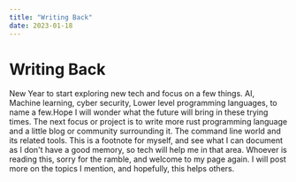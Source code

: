 ```yaml
---
title: "Writing Back"
date: 2023-01-18
---
```


# Writing Back

New Year to start exploring new tech and focus on a few things. AI, Machine learning, cyber security, Lower level programming languages, to name a few.Hope I will wonder what the future will bring in these trying times. The next focus or project is to write more rust programming language and a little blog or community surrounding it. The command line world and its related tools. This is a footnote for myself, and see what I can document as I don't have a good memory, so tech will help me in that area. Whoever is reading this, sorry for the ramble, and welcome to my page again. I will post more on the topics I mention, and hopefully, this helps others.

